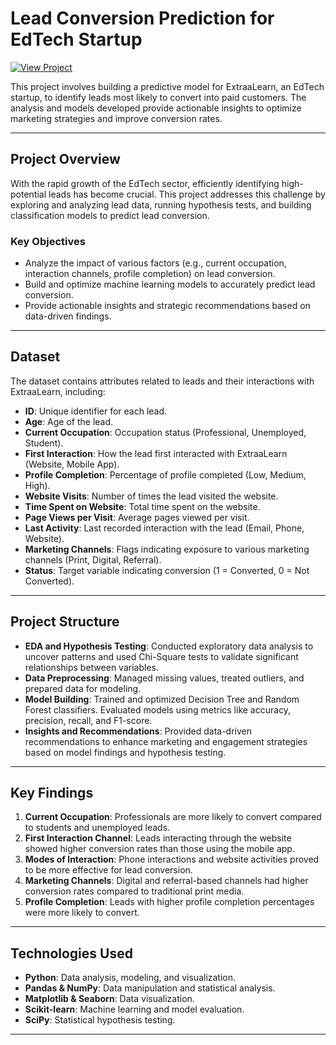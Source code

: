 # Lead Conversion Prediction for EdTech Startup

[![View Project](https://img.shields.io/badge/View-GitHub%20Page-blue)](https://joelbenjohn.github.io/EdTech-Customer-Lead-Conversion-Prediction/)

This project involves building a predictive model for ExtraaLearn, an EdTech startup, to identify leads most likely to convert into paid customers. The analysis and models developed provide actionable insights to optimize marketing strategies and improve conversion rates.

---

## Project Overview

With the rapid growth of the EdTech sector, efficiently identifying high-potential leads has become crucial. This project addresses this challenge by exploring and analyzing lead data, running hypothesis tests, and building classification models to predict lead conversion.

### Key Objectives
- Analyze the impact of various factors (e.g., current occupation, interaction channels, profile completion) on lead conversion.
- Build and optimize machine learning models to accurately predict lead conversion.
- Provide actionable insights and strategic recommendations based on data-driven findings.

---

## Dataset

The dataset contains attributes related to leads and their interactions with ExtraaLearn, including:
- **ID**: Unique identifier for each lead.
- **Age**: Age of the lead.
- **Current Occupation**: Occupation status (Professional, Unemployed, Student).
- **First Interaction**: How the lead first interacted with ExtraaLearn (Website, Mobile App).
- **Profile Completion**: Percentage of profile completed (Low, Medium, High).
- **Website Visits**: Number of times the lead visited the website.
- **Time Spent on Website**: Total time spent on the website.
- **Page Views per Visit**: Average pages viewed per visit.
- **Last Activity**: Last recorded interaction with the lead (Email, Phone, Website).
- **Marketing Channels**: Flags indicating exposure to various marketing channels (Print, Digital, Referral).
- **Status**: Target variable indicating conversion (1 = Converted, 0 = Not Converted).

---

## Project Structure

- **EDA and Hypothesis Testing**: Conducted exploratory data analysis to uncover patterns and used Chi-Square tests to validate significant relationships between variables.
- **Data Preprocessing**: Managed missing values, treated outliers, and prepared data for modeling.
- **Model Building**: Trained and optimized Decision Tree and Random Forest classifiers. Evaluated models using metrics like accuracy, precision, recall, and F1-score.
- **Insights and Recommendations**: Provided data-driven recommendations to enhance marketing and engagement strategies based on model findings and hypothesis testing.

---

## Key Findings

1. **Current Occupation**: Professionals are more likely to convert compared to students and unemployed leads.
2. **First Interaction Channel**: Leads interacting through the website showed higher conversion rates than those using the mobile app.
3. **Modes of Interaction**: Phone interactions and website activities proved to be more effective for lead conversion.
4. **Marketing Channels**: Digital and referral-based channels had higher conversion rates compared to traditional print media.
5. **Profile Completion**: Leads with higher profile completion percentages were more likely to convert.

---

## Technologies Used

- **Python**: Data analysis, modeling, and visualization.
- **Pandas & NumPy**: Data manipulation and statistical analysis.
- **Matplotlib & Seaborn**: Data visualization.
- **Scikit-learn**: Machine learning and model evaluation.
- **SciPy**: Statistical hypothesis testing.

---
